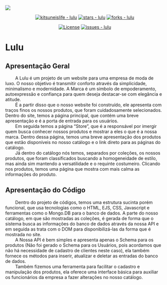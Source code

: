 <img src="https://i.imgur.com/7BwTMM9.png">

<div align="center">
  
  [![kitsuneislife - lulu](https://img.shields.io/static/v1?label=kitsuneislife&message=lulu&color=blue&logo=github)](https://github.com/kitsuneislife/lulu "Go to GitHub repo")
  [![stars - lulu](https://img.shields.io/github/stars/kitsuneislife/lulu?style=social)](https://github.com/kitsuneislife/lulu)
  [![forks - lulu](https://img.shields.io/github/forks/kitsuneislife/lulu?style=social)](https://github.com/kitsuneislife/lulu)

</div>

<div align="center">

  [![License](https://img.shields.io/badge/License-GNU-blue)](#license)
  [![issues - lulu](https://img.shields.io/github/issues/kitsuneislife/lulu)](https://github.com/kitsuneislife/lulu/issues)

</div>

# Lulu
## Apresentação Geral
&nbsp;&nbsp;&nbsp;&nbsp;&nbsp;&nbsp;&nbsp;&nbsp;A Lulu é um projeto de um website para uma empresa de moda de luxo. O nosso objetivo é transmitir conforto através da simplicidade, minimalismo e modernidade. A Marca é um símbolo de empoderamento, autoexpressão e confiança para quem deseja destacar-se com elegância e atitude.<br>
&nbsp;&nbsp;&nbsp;&nbsp;&nbsp;&nbsp;&nbsp;&nbsp;É a partir disso que o nosso website foi construído, ele apresenta com traços finos os nossos produtos, que foram cuidadosamente selecionados. Dentro do site, temos a página principal, que contém uma breve apresentação e é a porta de entrada para os usuários.<br>
&nbsp;&nbsp;&nbsp;&nbsp;&nbsp;&nbsp;&nbsp;&nbsp;Em seguida temos a página “Store”, que é a responsável por imergir quem busca conhecer nossos produtos e mostrar a eles o que é a nossa marca. Dentro dessa página, temos uma breve apresentação dos produtos que estão disponíveis no nosso catálogo e o link direto para as páginas do catálogo.<br>
&nbsp;&nbsp;&nbsp;&nbsp;&nbsp;&nbsp;&nbsp;&nbsp;Já dentro do catálogo nós temos, separados por coleções, os nossos produtos, que foram classificados buscando a homogeneidade de estilo, mas ainda sim mantendo a versatilidade e o requinte costumeiro. Clicando nos produtos, temos uma página que mostra com mais calma as informações do produto.<br>

## Apresentação do Código
&nbsp;&nbsp;&nbsp;&nbsp;&nbsp;&nbsp;&nbsp;&nbsp;Dentro do projeto de códigos, temos uma estrutura sucinta porém funcional, que usa tecnologias como o HTML, EJS, CSS, Javascript e ferramentas como o Mongo.DB para o banco de dados. A parte do nosso catálogo, em que são mostradas as coleções, é gerada de forma que o sistema busca as informações do banco de dados através da nossa API e em seguida as trata com o DOM para disponibilizá-las da forma que é mostrada no site.<br>
&nbsp;&nbsp;&nbsp;&nbsp;&nbsp;&nbsp;&nbsp;&nbsp;A Nossa API é bem simples e apresenta apenas o Schema para os produtos (Não foi gerado o Schema para os Usuários, pois acordamos que não há necessidade de cadastro de clientes neste caso), ela também fornece os métodos para inserir, atualizar e deletar as entradas do banco de dados.<br>
&nbsp;&nbsp;&nbsp;&nbsp;&nbsp;&nbsp;&nbsp;&nbsp;Também fizemos uma ferramenta para facilitar o cadastro e manipulação dos produtos, ela oferece uma interface básica para auxiliar os funcionários da empresa a fazer alterações no nosso catálogo.<br>
